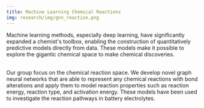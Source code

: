 ```yaml
---
title: Machine Learning Chemical Reactions
img: research/img/gnn_reaction.png
---
```


Machine learning methods, especially deep learning, have significantly expanded a chemist's toolbox, enabling the construction of quantitatively predictive models directly from data. These models make it possible to explore the gigantic chemical space to make chemical discoveries.<br><br>

Our group focus on the chemical reaction space. We develop novel graph neural networks that are able to represent any chemical reactions with bond alterations and apply them to model reaction properties such as reaction energy, reaction type, and activation energy. These models have been used to investigate the reaction pathways in battery electrolytes.
